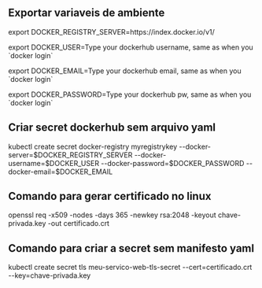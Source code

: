 ## Exportar variaveis de ambiente
<p> export DOCKER_REGISTRY_SERVER=https://index.docker.io/v1/ </p>
<p> export DOCKER_USER=Type your dockerhub username, same as when you `docker login` </p>
<p> export DOCKER_EMAIL=Type your dockerhub email, same as when you `docker login` </p>
<p> export DOCKER_PASSWORD=Type your dockerhub pw, same as when you `docker login` </p>

## Criar secret dockerhub sem arquivo yaml 
<p> kubectl create secret docker-registry myregistrykey --docker-server=$DOCKER_REGISTRY_SERVER --docker-username=$DOCKER_USER --docker-password=$DOCKER_PASSWORD   --docker-email=$DOCKER_EMAIL </p>
 
## Comando para gerar certificado no linux 
<p> openssl req -x509 -nodes -days 365 -newkey rsa:2048 -keyout chave-privada.key -out certificado.crt </p>
 
## Comando para criar a secret sem manifesto yaml 
<p> kubectl create secret tls meu-servico-web-tls-secret --cert=certificado.crt --key=chave-privada.key </p>
